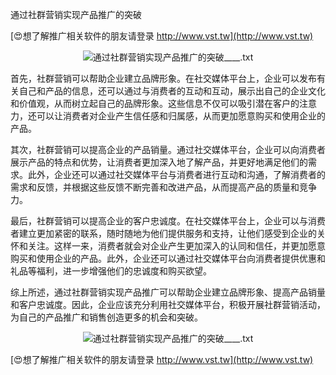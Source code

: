 通过社群营销实现产品推广的突破

[😍想了解推广相关软件的朋友请登录 http://www.vst.tw](http://www.vst.tw)

 <center><img src="https://vst.tw/MP4/tuiguang/png/2.png" alt="通过社群营销实现产品推广的突破____.txt"></center>

首先，社群营销可以帮助企业建立品牌形象。在社交媒体平台上，企业可以发布有关自己和产品的信息，还可以通过与消费者的互动和互动，展示出自己的企业文化和价值观，从而树立起自己的品牌形象。这些信息不仅可以吸引潜在客户的注意力，还可以让消费者对企业产生信任感和归属感，从而更加愿意购买和使用企业的产品。

其次，社群营销可以提高企业的产品销量。通过社交媒体平台，企业可以向消费者展示产品的特点和优势，让消费者更加深入地了解产品，并更好地满足他们的需求。此外，企业还可以通过社交媒体平台与消费者进行互动和沟通，了解消费者的需求和反馈，并根据这些反馈不断完善和改进产品，从而提高产品的质量和竞争力。

最后，社群营销可以提高企业的客户忠诚度。在社交媒体平台上，企业可以与消费者建立更加紧密的联系，随时随地为他们提供服务和支持，让他们感受到企业的关怀和关注。这样一来，消费者就会对企业产生更加深入的认同和信任，并更加愿意购买和使用企业的产品。此外，企业还可以通过社交媒体平台向消费者提供优惠和礼品等福利，进一步增强他们的忠诚度和购买欲望。

综上所述，通过社群营销实现产品推广可以帮助企业建立品牌形象、提高产品销量和客户忠诚度。因此，企业应该充分利用社交媒体平台，积极开展社群营销活动，为自己的产品推广和销售创造更多的机会和突破。

 <center><img src="https://vst.tw/MP4/tuiguang/png/0.png" alt="通过社群营销实现产品推广的突破____.txt"></center>

[😍想了解推广相关软件的朋友请登录 http://www.vst.tw](http://www.vst.tw)




